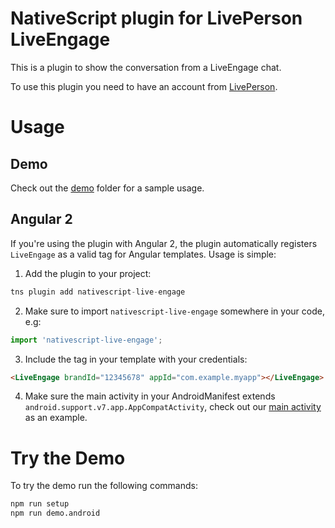 # NativeScript plugin for LivePerson LiveEngage

This is a plugin to show the conversation from a LiveEngage chat.

To use this plugin you need to have an account from [LivePerson](https://www.liveperson.com).

# Usage

## Demo

Check out the [demo](./demo) folder for a sample usage.

## Angular 2

If you're using the plugin with Angular 2, the plugin automatically registers
`LiveEngage` as a valid tag for Angular templates. Usage is simple:

1. Add the plugin to your project:

  ```ts
  tns plugin add nativescript-live-engage
  ```

2. Make sure to import `nativescript-live-engage` somewhere in your code, e.g:

  ```ts
  import 'nativescript-live-engage';
  ```

3. Include the tag in your template with your credentials:

  ```html
  <LiveEngage brandId="12345678" appId="com.example.myapp"></LiveEngage>
  ```

4. Make sure the main activity in your AndroidManifest extends `android.support.v7.app.AppCompatActivity`, check out our [main activity](./demo/app/activity.android.ts) as an example.


# Try the Demo

To try the demo run the following commands:

```sh
npm run setup
npm run demo.android
```
